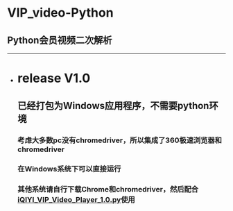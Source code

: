 <h1>VIP_video-Python</h1>
<h2>Python会员视频二次解析</h2>

<hr>
<ul>
    <li>
        <h1>release V1.0</h1>
        <h2>已经打包为Windows应用程序，不需要python环境</h2>
        <h3>考虑大多数pc没有chromedriver，所以集成了360极速浏览器和chromedriver</h3>
        <h3>在Windows系统下可以直接运行</h3>
        <h3>其他系统请自行下载Chrome和chromedriver，然后配合
        <a href='https://github.com/wzh690022549/Python_iqiyi_VIP_video/blob/master/iQIYI_VIP_Video_Player_1.0.py'>iQIYI_VIP_Video_Player_1.0.py</a>使用</h3>
    </li>
</ul>